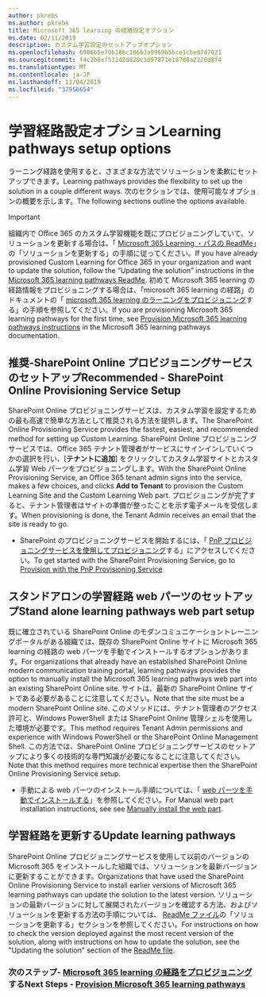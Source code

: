 ```yaml
---
author: pkrebs
ms.author: pkrebs
title: Microsoft 365 learning の経路設定オプション
ms.date: 02/11/2019
description: カスタム学習設定のセットアップオプション
ms.openlocfilehash: 6906b5e70b186c106b3a9969b5bce1cbe87d7021
ms.sourcegitcommit: f4c2b6ef531d2d820c3d97871e187d0a2220d8f4
ms.translationtype: MT
ms.contentlocale: ja-JP
ms.lasthandoff: 11/04/2019
ms.locfileid: "37956654"
---
```

# <a name="learning-pathways-setup-options"></a><span data-ttu-id="35813-103">学習経路設定オプション</span><span class="sxs-lookup"><span data-stu-id="35813-103">Learning pathways setup options</span></span>
<span data-ttu-id="35813-104">ラーニング経路を使用すると、さまざまな方法でソリューションを柔軟にセットアップできます。</span><span class="sxs-lookup"><span data-stu-id="35813-104">Learning pathways provides the flexibility to set up the solution in a couple different ways.</span></span> <span data-ttu-id="35813-105">次のセクションでは、使用可能なオプションの概要を示します。</span><span class="sxs-lookup"><span data-stu-id="35813-105">The following sections outline the options available.</span></span>

> [!IMPORTANT]
> <span data-ttu-id="35813-106">組織内で Office 365 のカスタム学習機能を既にプロビジョニングしていて、ソリューションを更新する場合は、「 [Microsoft 365 Learning ・パスの ReadMe](https://github.com/pnp/custom-learning-office-365)」の「ソリューションを更新する」の手順に従ってください。</span><span class="sxs-lookup"><span data-stu-id="35813-106">If you have already provisioned Custom Learning for Office 365 in your organization and want to update the solution, follow the “Updating the solution” instructions in the [Microsoft 365 learning pathways ReadMe](https://github.com/pnp/custom-learning-office-365).</span></span> <span data-ttu-id="35813-107">初めて Microsoft 365 learning の経路情報をプロビジョニングする場合は、「microsoft 365 learning の経路」のドキュメントの「 [microsoft 365 learning のラーニングをプロビジョニング]( https://docs.microsoft.com/en-us/office365/customlearning/custom_provision)する」の手順を参照してください。</span><span class="sxs-lookup"><span data-stu-id="35813-107">If you are provisioning Microsoft 365 learning pathways for the first time, see [Provision Microsoft 365 learning pathways instructions]( https://docs.microsoft.com/en-us/office365/customlearning/custom_provision) in the Microsoft 365 learning pathways documentation.</span></span>  


## <a name="recommended---sharepoint-online-provisioning-service-setup"></a><span data-ttu-id="35813-108">推奨-SharePoint Online プロビジョニングサービスのセットアップ</span><span class="sxs-lookup"><span data-stu-id="35813-108">Recommended - SharePoint Online Provisioning Service Setup</span></span> 
<span data-ttu-id="35813-109">SharePoint Online プロビジョニングサービスは、カスタム学習を設定するための最も高速で簡単な方法として推奨される方法を提供します。</span><span class="sxs-lookup"><span data-stu-id="35813-109">The SharePoint Online Provisioning Service provides the fastest, easiest, and recommended method for setting up Custom Learning.</span></span> <span data-ttu-id="35813-110">SharePoint Online プロビジョニングサービスでは、Office 365 テナント管理者がサービスにサインインしていくつかの選択を行い、[**テナントに追加**] をクリックしてカスタム学習サイトとカスタム学習 Web パーツをプロビジョニングします。</span><span class="sxs-lookup"><span data-stu-id="35813-110">With the SharePoint Online Provisioning Service, an Office 365 tenant admin signs into the service, makes a few choices, and clicks **Add to Tenant** to provision the Custom Learning Site and the Custom Learning Web part.</span></span> <span data-ttu-id="35813-111">プロビジョニングが完了すると、テナント管理者はサイトの準備が整ったことを示す電子メールを受信します。</span><span class="sxs-lookup"><span data-stu-id="35813-111">When provisioning is done, the Tenant Admin receives an email that the site is ready to go.</span></span> 

- <span data-ttu-id="35813-112">SharePoint のプロビジョニングサービスを開始するには、「 [PnP プロビジョニングサービスを使用してプロビジョニング](custom_provision.md)する」にアクセスしてください。</span><span class="sxs-lookup"><span data-stu-id="35813-112">To get started with the SharePoint Provisioning Service, go to [Provision with the PnP Provisioning Service](custom_provision.md)</span></span>   

## <a name="stand-alone-learning-pathways-web-part-setup"></a><span data-ttu-id="35813-113">スタンドアロンの学習経路 web パーツのセットアップ</span><span class="sxs-lookup"><span data-stu-id="35813-113">Stand alone learning pathways web part setup</span></span>
<span data-ttu-id="35813-114">既に確立されている SharePoint Online のモダンコミュニケーショントレーニングポータルがある組織では、既存の SharePoint Online サイトに Microsoft 365 learning の経路の web パーツを手動でインストールするオプションがあります。</span><span class="sxs-lookup"><span data-stu-id="35813-114">For organizations that already have an established SharePoint Online modern communication training portal, learning pathways provides the option to manually install the Microsoft 365 learning pathways web part into an existing SharePoint Online site.</span></span> <span data-ttu-id="35813-115">サイトは、最新の SharePoint Online サイトである必要があることに注意してください。</span><span class="sxs-lookup"><span data-stu-id="35813-115">Note that the site must be a modern SharePoint Online site.</span></span> <span data-ttu-id="35813-116">このメソッドには、テナント管理者のアクセス許可と、Windows PowerShell または SharePoint Online 管理シェルを使用した環境が必要です。</span><span class="sxs-lookup"><span data-stu-id="35813-116">This method requires Tenant Admin permissions and experience with Windows PowerShell or the SharePoint Online Management Shell.</span></span> <span data-ttu-id="35813-117">この方法では、SharePoint Online プロビジョニングサービスのセットアップにより多くの技術的な専門知識が必要になることに注意してください。</span><span class="sxs-lookup"><span data-stu-id="35813-117">Note that this method requires more technical expertise then the SharePoint Online Provisioning Service setup.</span></span>

- <span data-ttu-id="35813-118">手動による web パーツのインストール手順については、「 [web パーツを手動でインストールする](custom_manualsetup.md)」を参照してください。</span><span class="sxs-lookup"><span data-stu-id="35813-118">For Manual web part installation instructions, see see [Manually install the web part](custom_manualsetup.md).</span></span> 

## <a name="update-learning-pathways"></a><span data-ttu-id="35813-119">学習経路を更新する</span><span class="sxs-lookup"><span data-stu-id="35813-119">Update learning pathways</span></span>
<span data-ttu-id="35813-120">SharePoint Online プロビジョニングサービスを使用して以前のバージョンの Microsoft 365 をインストールした組織では、ソリューションを最新バージョンに更新することができます。</span><span class="sxs-lookup"><span data-stu-id="35813-120">Organizations that have used the SharePoint Online Provisioning Service to install earlier versions of Microsoft 365 learning pathways can update the solution to the latest version.</span></span> <span data-ttu-id="35813-121">ソリューションの最新バージョンに対して展開されたバージョンを確認する方法、およびソリューションを更新する方法の手順については、 [ReadMe ファイル](https://github.com/pnp/custom-learning-office-365/blob/master/README.md)の「ソリューションを更新する」セクションを参照してください。</span><span class="sxs-lookup"><span data-stu-id="35813-121">For instructions on how to check the version deployed against the most recent version of the solution, along with instructions on how to update the solution, see the "Updating the solution" section of the [ReadMe file](https://github.com/pnp/custom-learning-office-365/blob/master/README.md).</span></span>

### <a name="next-steps---provision-microsoft-365-learning-pathwayscustom_provisionmd"></a><span data-ttu-id="35813-122">次のステップ- [Microsoft 365 learning の経路をプロビジョニング](custom_provision.md)する</span><span class="sxs-lookup"><span data-stu-id="35813-122">Next Steps - [Provision Microsoft 365 learning pathways](custom_provision.md)</span></span>
